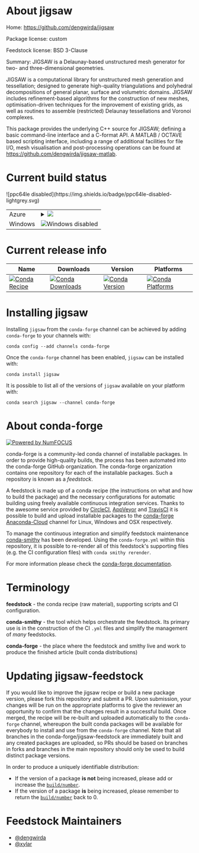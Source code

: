 About jigsaw
============

Home: https://github.com/dengwirda/jigsaw

Package license: custom

Feedstock license: BSD 3-Clause

Summary: JIGSAW is a Delaunay-based unstructured mesh generator for two- and
three-dimensional geometries.


JIGSAW is a computational library for unstructured mesh generation and
tessellation; designed to generate high-quality triangulations and
polyhedral decompositions of general planar, surface and volumetric
domains. JIGSAW includes refinement-based algorithms for the construction
of new meshes, optimisation-driven techniques for the improvement of
existing grids, as well as routines to assemble (restricted) Delaunay
tessellations and Voronoi complexes.

This package provides the underlying C++ source for JIGSAW; defining a
basic command-line interface and a C-format API. A MATLAB / OCTAVE based
scripting interface, including a range of additional facilities for file
I/O, mesh visualisation and post-processing operations can be found at
https://github.com/dengwirda/jigsaw-matlab.


Current build status
====================


<table>
    
  <tr>
    <td>Azure</td>
    <td>
      <details>
        <summary>
          <a href="https://dev.azure.com/conda-forge/feedstock-builds/_build/latest?definitionId=6325&branchName=master">
            <img src="https://dev.azure.com/conda-forge/feedstock-builds/_apis/build/status/jigsaw-feedstock?branchName=master">
          </a>
        </summary>
        <table>
          <thead><tr><th>Variant</th><th>Status</th></tr></thead>
          <tbody><tr>
              <td>linux</td>
              <td>
                <a href="https://dev.azure.com/conda-forge/feedstock-builds/_build/latest?definitionId=6325&branchName=master">
                  <img src="https://dev.azure.com/conda-forge/feedstock-builds/_apis/build/status/jigsaw-feedstock?branchName=master&jobName=linux&configuration=linux_" alt="variant">
                </a>
              </td>
            </tr><tr>
              <td>osx</td>
              <td>
                <a href="https://dev.azure.com/conda-forge/feedstock-builds/_build/latest?definitionId=6325&branchName=master">
                  <img src="https://dev.azure.com/conda-forge/feedstock-builds/_apis/build/status/jigsaw-feedstock?branchName=master&jobName=osx&configuration=osx_" alt="variant">
                </a>
              </td>
            </tr>
          </tbody>
        </table>
      </details>
    </td>
  </tr>
  <tr>
    <td>Windows</td>
    <td>
      <img src="https://img.shields.io/badge/Windows-disabled-lightgrey.svg" alt="Windows disabled">
    </td>
  </tr>
![ppc64le disabled](https://img.shields.io/badge/ppc64le-disabled-lightgrey.svg)
</table>

Current release info
====================

| Name | Downloads | Version | Platforms |
| --- | --- | --- | --- |
| [![Conda Recipe](https://img.shields.io/badge/recipe-jigsaw-green.svg)](https://anaconda.org/conda-forge/jigsaw) | [![Conda Downloads](https://img.shields.io/conda/dn/conda-forge/jigsaw.svg)](https://anaconda.org/conda-forge/jigsaw) | [![Conda Version](https://img.shields.io/conda/vn/conda-forge/jigsaw.svg)](https://anaconda.org/conda-forge/jigsaw) | [![Conda Platforms](https://img.shields.io/conda/pn/conda-forge/jigsaw.svg)](https://anaconda.org/conda-forge/jigsaw) |

Installing jigsaw
=================

Installing `jigsaw` from the `conda-forge` channel can be achieved by adding `conda-forge` to your channels with:

```
conda config --add channels conda-forge
```

Once the `conda-forge` channel has been enabled, `jigsaw` can be installed with:

```
conda install jigsaw
```

It is possible to list all of the versions of `jigsaw` available on your platform with:

```
conda search jigsaw --channel conda-forge
```


About conda-forge
=================

[![Powered by NumFOCUS](https://img.shields.io/badge/powered%20by-NumFOCUS-orange.svg?style=flat&colorA=E1523D&colorB=007D8A)](http://numfocus.org)

conda-forge is a community-led conda channel of installable packages.
In order to provide high-quality builds, the process has been automated into the
conda-forge GitHub organization. The conda-forge organization contains one repository
for each of the installable packages. Such a repository is known as a *feedstock*.

A feedstock is made up of a conda recipe (the instructions on what and how to build
the package) and the necessary configurations for automatic building using freely
available continuous integration services. Thanks to the awesome service provided by
[CircleCI](https://circleci.com/), [AppVeyor](https://www.appveyor.com/)
and [TravisCI](https://travis-ci.org/) it is possible to build and upload installable
packages to the [conda-forge](https://anaconda.org/conda-forge)
[Anaconda-Cloud](https://anaconda.org/) channel for Linux, Windows and OSX respectively.

To manage the continuous integration and simplify feedstock maintenance
[conda-smithy](https://github.com/conda-forge/conda-smithy) has been developed.
Using the ``conda-forge.yml`` within this repository, it is possible to re-render all of
this feedstock's supporting files (e.g. the CI configuration files) with ``conda smithy rerender``.

For more information please check the [conda-forge documentation](https://conda-forge.org/docs/).

Terminology
===========

**feedstock** - the conda recipe (raw material), supporting scripts and CI configuration.

**conda-smithy** - the tool which helps orchestrate the feedstock.
                   Its primary use is in the construction of the CI ``.yml`` files
                   and simplify the management of *many* feedstocks.

**conda-forge** - the place where the feedstock and smithy live and work to
                  produce the finished article (built conda distributions)


Updating jigsaw-feedstock
=========================

If you would like to improve the jigsaw recipe or build a new
package version, please fork this repository and submit a PR. Upon submission,
your changes will be run on the appropriate platforms to give the reviewer an
opportunity to confirm that the changes result in a successful build. Once
merged, the recipe will be re-built and uploaded automatically to the
`conda-forge` channel, whereupon the built conda packages will be available for
everybody to install and use from the `conda-forge` channel.
Note that all branches in the conda-forge/jigsaw-feedstock are
immediately built and any created packages are uploaded, so PRs should be based
on branches in forks and branches in the main repository should only be used to
build distinct package versions.

In order to produce a uniquely identifiable distribution:
 * If the version of a package **is not** being increased, please add or increase
   the [``build/number``](https://conda.io/docs/user-guide/tasks/build-packages/define-metadata.html#build-number-and-string).
 * If the version of a package **is** being increased, please remember to return
   the [``build/number``](https://conda.io/docs/user-guide/tasks/build-packages/define-metadata.html#build-number-and-string)
   back to 0.

Feedstock Maintainers
=====================

* [@dengwirda](https://github.com/dengwirda/)
* [@xylar](https://github.com/xylar/)

